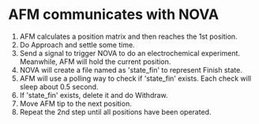 # AFM communicates with NOVA
1. AFM calculates a position matrix and then reaches the 1st position.
2. Do Approach and settle some time.
3. Send a signal to trigger NOVA to do an electrochemical experiment. Meanwhile, AFM will hold the current position.
4. NOVA will create a file named as 'state_fin' to represent Finish state.
5. AFM will use a polling way to check if 'state_fin' exists. Each check will sleep about 0.5 second.
6. If 'state_fin' exists, delete it and do Withdraw.
7. Move AFM tip to the next position.
8. Repeat the 2nd step until all positions have been operated.
